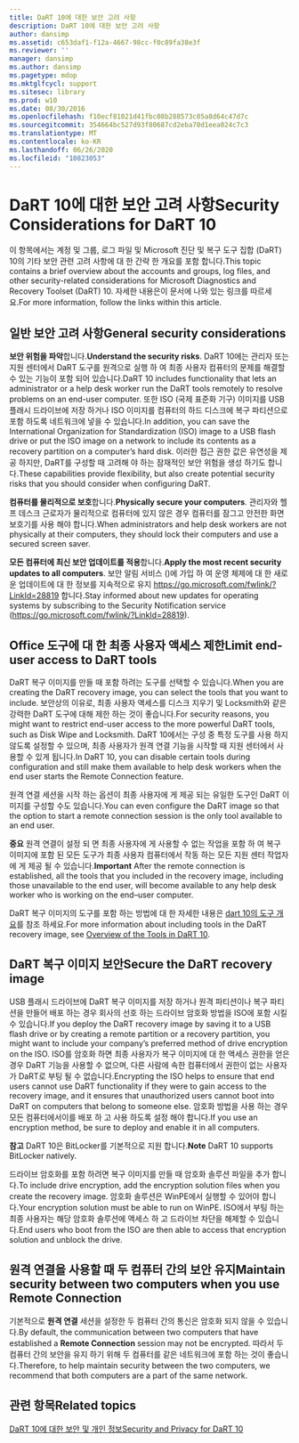 ```yaml
---
title: DaRT 10에 대한 보안 고려 사항
description: DaRT 10에 대한 보안 고려 사항
author: dansimp
ms.assetid: c653daf1-f12a-4667-98cc-f0c89fa38e3f
ms.reviewer: ''
manager: dansimp
ms.author: dansimp
ms.pagetype: mdop
ms.mktglfcycl: support
ms.sitesec: library
ms.prod: w10
ms.date: 08/30/2016
ms.openlocfilehash: f10ecf81021d41fbc08b288573c05a8d64c47d7c
ms.sourcegitcommit: 354664bc527d93f80687cd2eba70d1eea024c7c3
ms.translationtype: MT
ms.contentlocale: ko-KR
ms.lasthandoff: 06/26/2020
ms.locfileid: "10823053"
---
```

# <span data-ttu-id="d945b-103">DaRT 10에 대한 보안 고려 사항</span><span class="sxs-lookup"><span data-stu-id="d945b-103">Security Considerations for DaRT 10</span></span>


<span data-ttu-id="d945b-104">이 항목에서는 계정 및 그룹, 로그 파일 및 Microsoft 진단 및 복구 도구 집합 (DaRT) 10의 기타 보안 관련 고려 사항에 대 한 간략 한 개요를 포함 합니다.</span><span class="sxs-lookup"><span data-stu-id="d945b-104">This topic contains a brief overview about the accounts and groups, log files, and other security-related considerations for Microsoft Diagnostics and Recovery Toolset (DaRT) 10.</span></span> <span data-ttu-id="d945b-105">자세한 내용은이 문서에 나와 있는 링크를 따르세요.</span><span class="sxs-lookup"><span data-stu-id="d945b-105">For more information, follow the links within this article.</span></span>

## <span data-ttu-id="d945b-106">일반 보안 고려 사항</span><span class="sxs-lookup"><span data-stu-id="d945b-106">General security considerations</span></span>


<span data-ttu-id="d945b-107">**보안 위험을 파악**합니다.</span><span class="sxs-lookup"><span data-stu-id="d945b-107">**Understand the security risks**.</span></span> <span data-ttu-id="d945b-108">DaRT 10에는 관리자 또는 지원 센터에서 DaRT 도구를 원격으로 실행 하 여 최종 사용자 컴퓨터의 문제를 해결할 수 있는 기능이 포함 되어 있습니다.</span><span class="sxs-lookup"><span data-stu-id="d945b-108">DaRT 10 includes functionality that lets an administrator or a help desk worker run the DaRT tools remotely to resolve problems on an end-user computer.</span></span> <span data-ttu-id="d945b-109">또한 ISO (국제 표준화 기구) 이미지를 USB 플래시 드라이브에 저장 하거나 ISO 이미지를 컴퓨터의 하드 디스크에 복구 파티션으로 포함 하도록 네트워크에 넣을 수 있습니다.</span><span class="sxs-lookup"><span data-stu-id="d945b-109">In addition, you can save the International Organization for Standardization (ISO) image to a USB flash drive or put the ISO image on a network to include its contents as a recovery partition on a computer’s hard disk.</span></span> <span data-ttu-id="d945b-110">이러한 접근 권한 값은 유연성을 제공 하지만, DaRT를 구성할 때 고려해 야 하는 잠재적인 보안 위험을 생성 하기도 합니다.</span><span class="sxs-lookup"><span data-stu-id="d945b-110">These capabilities provide flexibility, but also create potential security risks that you should consider when configuring DaRT.</span></span>

<span data-ttu-id="d945b-111">**컴퓨터를 물리적으로 보호**합니다.</span><span class="sxs-lookup"><span data-stu-id="d945b-111">**Physically secure your computers**.</span></span> <span data-ttu-id="d945b-112">관리자와 헬프 데스크 근로자가 물리적으로 컴퓨터에 있지 않은 경우 컴퓨터를 잠그고 안전한 화면 보호기를 사용 해야 합니다.</span><span class="sxs-lookup"><span data-stu-id="d945b-112">When administrators and help desk workers are not physically at their computers, they should lock their computers and use a secured screen saver.</span></span>

<span data-ttu-id="d945b-113">**모든 컴퓨터에 최신 보안 업데이트를 적용**합니다.</span><span class="sxs-lookup"><span data-stu-id="d945b-113">**Apply the most recent security updates to all computers**.</span></span> <span data-ttu-id="d945b-114">보안 알림 서비스 ()에 가입 하 여 운영 체제에 대 한 새로운 업데이트에 대 한 정보를 지속적으로 유지 <https://go.microsoft.com/fwlink/?LinkId=28819> 합니다.</span><span class="sxs-lookup"><span data-stu-id="d945b-114">Stay informed about new updates for operating systems by subscribing to the Security Notification service (<https://go.microsoft.com/fwlink/?LinkId=28819>).</span></span>

## <span data-ttu-id="d945b-115">Office 도구에 대 한 최종 사용자 액세스 제한</span><span class="sxs-lookup"><span data-stu-id="d945b-115">Limit end-user access to DaRT tools</span></span>


<span data-ttu-id="d945b-116">DaRT 복구 이미지를 만들 때 포함 하려는 도구를 선택할 수 있습니다.</span><span class="sxs-lookup"><span data-stu-id="d945b-116">When you are creating the DaRT recovery image, you can select the tools that you want to include.</span></span> <span data-ttu-id="d945b-117">보안상의 이유로, 최종 사용자 액세스를 디스크 지우기 및 Locksmith와 같은 강력한 DaRT 도구에 대해 제한 하는 것이 좋습니다.</span><span class="sxs-lookup"><span data-stu-id="d945b-117">For security reasons, you might want to restrict end-user access to the more powerful DaRT tools, such as Disk Wipe and Locksmith.</span></span> <span data-ttu-id="d945b-118">DaRT 10에서는 구성 중 특정 도구를 사용 하지 않도록 설정할 수 있으며, 최종 사용자가 원격 연결 기능을 시작할 때 지원 센터에서 사용할 수 있게 됩니다.</span><span class="sxs-lookup"><span data-stu-id="d945b-118">In DaRT 10, you can disable certain tools during configuration and still make them available to help desk workers when the end user starts the Remote Connection feature.</span></span>

<span data-ttu-id="d945b-119">원격 연결 세션을 시작 하는 옵션이 최종 사용자에 게 제공 되는 유일한 도구인 DaRT 이미지를 구성할 수도 있습니다.</span><span class="sxs-lookup"><span data-stu-id="d945b-119">You can even configure the DaRT image so that the option to start a remote connection session is the only tool available to an end user.</span></span>

<span data-ttu-id="d945b-120">**중요**  원격 연결이 설정 되 면 최종 사용자에 게 사용할 수 없는 작업을 포함 하 여 복구 이미지에 포함 된 모든 도구가 최종 사용자 컴퓨터에서 작동 하는 모든 지원 센터 작업자에 게 제공 될 수 있습니다.</span><span class="sxs-lookup"><span data-stu-id="d945b-120">**Important** After the remote connection is established, all the tools that you included in the recovery image, including those unavailable to the end user, will become available to any help desk worker who is working on the end–user computer.</span></span>

 

<span data-ttu-id="d945b-121">DaRT 복구 이미지의 도구를 포함 하는 방법에 대 한 자세한 내용은 [dart 10의 도구 개요](overview-of-the-tools-in-dart-10.md)를 참조 하세요.</span><span class="sxs-lookup"><span data-stu-id="d945b-121">For more information about including tools in the DaRT recovery image, see [Overview of the Tools in DaRT 10](overview-of-the-tools-in-dart-10.md).</span></span>

## <span data-ttu-id="d945b-122">DaRT 복구 이미지 보안</span><span class="sxs-lookup"><span data-stu-id="d945b-122">Secure the DaRT recovery image</span></span>


<span data-ttu-id="d945b-123">USB 플래시 드라이브에 DaRT 복구 이미지를 저장 하거나 원격 파티션이나 복구 파티션을 만들어 배포 하는 경우 회사의 선호 하는 드라이브 암호화 방법을 ISO에 포함 시킬 수 있습니다.</span><span class="sxs-lookup"><span data-stu-id="d945b-123">If you deploy the DaRT recovery image by saving it to a USB flash drive or by creating a remote partition or a recovery partition, you might want to include your company’s preferred method of drive encryption on the ISO.</span></span> <span data-ttu-id="d945b-124">ISO를 암호화 하면 최종 사용자가 복구 이미지에 대 한 액세스 권한을 얻은 경우 DaRT 기능을 사용할 수 없으며, 다른 사람에 속한 컴퓨터에서 권한이 없는 사용자가 DaRT로 부팅 될 수 없습니다.</span><span class="sxs-lookup"><span data-stu-id="d945b-124">Encrypting the ISO helps to ensure that end users cannot use DaRT functionality if they were to gain access to the recovery image, and it ensures that unauthorized users cannot boot into DaRT on computers that belong to someone else.</span></span> <span data-ttu-id="d945b-125">암호화 방법을 사용 하는 경우 모든 컴퓨터에서이를 배포 하 고 사용 하도록 설정 해야 합니다.</span><span class="sxs-lookup"><span data-stu-id="d945b-125">If you use an encryption method, be sure to deploy and enable it in all computers.</span></span>

<span data-ttu-id="d945b-126">**참고**  DaRT 10은 BitLocker를 기본적으로 지원 합니다.</span><span class="sxs-lookup"><span data-stu-id="d945b-126">**Note** DaRT 10 supports BitLocker natively.</span></span>

 

<span data-ttu-id="d945b-127">드라이브 암호화를 포함 하려면 복구 이미지를 만들 때 암호화 솔루션 파일을 추가 합니다.</span><span class="sxs-lookup"><span data-stu-id="d945b-127">To include drive encryption, add the encryption solution files when you create the recovery image.</span></span> <span data-ttu-id="d945b-128">암호화 솔루션은 WinPE에서 실행할 수 있어야 합니다.</span><span class="sxs-lookup"><span data-stu-id="d945b-128">Your encryption solution must be able to run on WinPE.</span></span> <span data-ttu-id="d945b-129">ISO에서 부팅 하는 최종 사용자는 해당 암호화 솔루션에 액세스 하 고 드라이브 차단을 해제할 수 있습니다.</span><span class="sxs-lookup"><span data-stu-id="d945b-129">End users who boot from the ISO are then able to access that encryption solution and unblock the drive.</span></span>

## <span data-ttu-id="d945b-130">원격 연결을 사용할 때 두 컴퓨터 간의 보안 유지</span><span class="sxs-lookup"><span data-stu-id="d945b-130">Maintain security between two computers when you use Remote Connection</span></span>


<span data-ttu-id="d945b-131">기본적으로 **원격 연결** 세션을 설정한 두 컴퓨터 간의 통신은 암호화 되지 않을 수 있습니다.</span><span class="sxs-lookup"><span data-stu-id="d945b-131">By default, the communication between two computers that have established a **Remote Connection** session may not be encrypted.</span></span> <span data-ttu-id="d945b-132">따라서 두 컴퓨터 간의 보안을 유지 하기 위해 두 컴퓨터를 같은 네트워크에 포함 하는 것이 좋습니다.</span><span class="sxs-lookup"><span data-stu-id="d945b-132">Therefore, to help maintain security between the two computers, we recommend that both computers are a part of the same network.</span></span>

## <span data-ttu-id="d945b-133">관련 항목</span><span class="sxs-lookup"><span data-stu-id="d945b-133">Related topics</span></span>


[<span data-ttu-id="d945b-134">DaRT 10에 대한 보안 및 개인 정보</span><span class="sxs-lookup"><span data-stu-id="d945b-134">Security and Privacy for DaRT 10</span></span>](security-and-privacy-for-dart-10.md)

 

 





